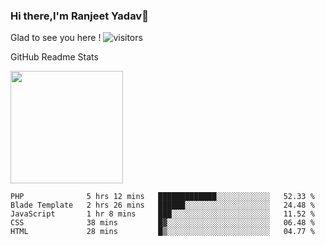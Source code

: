 ### Hi there,I'm Ranjeet Yadav👋

Glad to see you here ! ![visitors](https://visitor-badge.glitch.me/badge?page_id=${ranjeetproject}.${ranjeetproject.repo.id}) 

GitHub Readme Stats 

<img height="180em" src="https://github-readme-stats.vercel.app/api?username=ranjeetproject&show_icons=true&hide_border=true&&count_private=true&include_all_commits=true" />

<!--START_SECTION:waka-->
```text
PHP              5 hrs 12 mins   █████████████░░░░░░░░░░░░   52.33 % 
Blade Template   2 hrs 26 mins   ██████░░░░░░░░░░░░░░░░░░░   24.48 % 
JavaScript       1 hr 8 mins     ███░░░░░░░░░░░░░░░░░░░░░░   11.52 % 
CSS              38 mins         █▓░░░░░░░░░░░░░░░░░░░░░░░   06.48 % 
HTML             28 mins         █▒░░░░░░░░░░░░░░░░░░░░░░░   04.77 % 
```
<!--END_SECTION:waka-->
